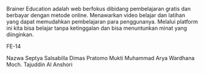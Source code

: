Brainer Education adalah web berfokus dibidang pembelajaran gratis dan berbayar dengan metode online. Menawarkan video belajar dan latihan yang dapat memudahkan pembelajaran para penggunanya. Melalui platform ini kita bisa belajar tanpa ketinggalan dan bisa menuntunkan minat yang diinginkan.

FE-14

Nazwa Septya Salsabilla
Dimas Pratomo Mukti
Muhammad Arya Wardhana
Moch. Tajuddin Al Anshori